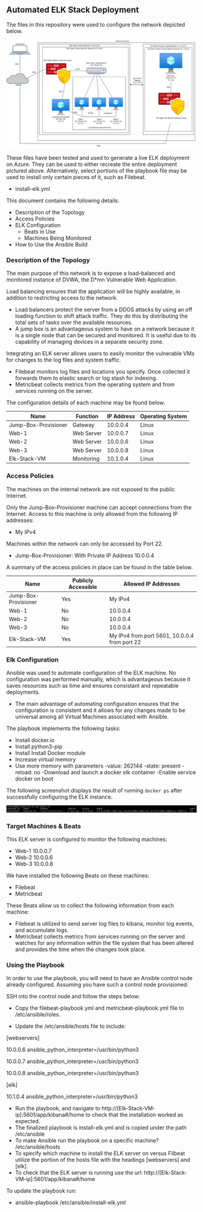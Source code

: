 ## Automated ELK Stack Deployment

The files in this repository were used to configure the network depicted below.

![](https://github.com/LaneSchoof/scripts/blob/master/diagrams/Complete%20Network.png)

These files have been tested and used to generate a live ELK deployment on Azure. They can be used to either recreate the entire deployment pictured above. Alternatively, select portions of the playbook file may be used to install only certain pieces of it, such as Filebeat.

- install-elk.yml

This document contains the following details:
- Description of the Topology
- Access Policies
- ELK Configuration
  - Beats in Use
  - Machines Being Monitored
- How to Use the Ansible Build


### Description of the Topology

The main purpose of this network is to expose a load-balanced and monitored instance of DVWA, the D*mn Vulnerable Web Application.

Load balancing ensures that the application will be highly available, in addition to restricting access to the network.
- Load balancers protect the server from a DDOS attacks by using an off loading function to shift attack traffic. They do this by distributing the total sets of tasks over the available resources.
- A jump box is an advantageous system to have on a network because it is a single node that can be secured and monitored. It is useful due to its capability of managing devices in a separate security zone. 

Integrating an ELK server allows users to easily monitor the vulnerable VMs for changes to the log files and system traffic.
- Filebeat monitors log files and locations you specify. Once collected it forwards them to elastic search or log stash for indexing.
- Metricbeat collects metrics from the operating system and from services running on the server. 

The configuration details of each machine may be found below.

| Name                 | Function   | IP Address | Operating System |
|----------------------|------------|------------|------------------|
| Jump-Box-Provisioner | Gateway    | 10.0.0.4   | Linux            |
| Web-1                | Web Server | 10.0.0.7   | Linux            |
| Web-2                | Web Server | 10.0.0.6   | Linux            |
| Web-3                | Web Server | 10.0.0.8   | Linux            |
| Elk-Stack-VM         | Monitoring | 10.1.0.4   | Linux            |


### Access Policies

The machines on the internal network are not exposed to the public Internet. 

Only the Jump-Box-Provisioner machine can accept connections from the Internet. Access to this machine is only allowed from the following IP addresses:
- My IPv4

Machines within the network can only be accessed by Port 22.
- Jump-Box-Provisioner: With Private IP Address 10.0.0.4

A summary of the access policies in place can be found in the table below.

| Name                 | Publicly Accessible | Allowed IP Addresses                          |
|----------------------|---------------------|-----------------------------------------------|
| Jump-Box-Provisioner | Yes                 | My IPv4                                       |
| Web-1                | No                  | 10.0.0.4                                      |
| Web-2                | No                  | 10.0.0.4                                      |
| Web-3                | No                  | 10.0.0.4                                      |
| Elk-Stack-VM         | Yes                 | My IPv4 from port 5601, 10.0.0.4 from port 22 |

### Elk Configuration

Ansible was used to automate configuration of the ELK machine. No configuration was performed manually, which is advantageous because it saves resources such as time and ensures consistant and repeatable deployments.

- The main advantage of automating configuration ensures that the configuration is consistent and it allows for any changes made to be universal among all Virtual Machines associated with Ansible.

The playbook implements the following tasks:
- Install docker.io
- Install python3-pip
- Install Install Docker module
- Increase virtual memory
- Use more memory with parameters
	-value: 262144
	-state: present
	-reload: no
-Download and launch a docker elk container
-Enable service docker on boot

The following screenshot displays the result of running `docker ps` after successfully configuring the ELK instance.

![](https://github.com/LaneSchoof/scripts/blob/main/ansible/images/docker%20ps.JPG)

### Target Machines & Beats
This ELK server is configured to monitor the following machines:
- Web-1 10.0.0.7
- Web-2 10.0.0.6
- Web-3 10.0.0.8

We have installed the following Beats on these machines:
- Filebeat
- Metricbeat

These Beats allow us to collect the following information from each machine:
- Filebeat is utilized to send server log files to kibana, monitor log events, and accumulate logs.
- Metricbeat collects metrics from services running on the server and watches for any information within the file system that has been altered and provides the time when the changes took place.

### Using the Playbook
In order to use the playbook, you will need to have an Ansible control node already configured. Assuming you have such a control node provisioned: 

SSH into the control node and follow the steps below:
- Copy the filebeat-playbook.yml and metricbeat-playbook.yml file to /etc/ansible/roles.

- Update the /etc/ansible/hosts file to include:

[webservers]

10.0.0.6 ansible_python_interpreter=/usr/bin/python3

10.0.0.7 ansible_python_interpreter=/usr/bin/python3

10.0.0.8 ansible_python_interpreter=/usr/bin/python3

[elk]

10.1.0.4 ansible_python_interpreter=/usr/bin/python3

- Run the playbook, and navigate to http://[Elk-Stack-VM-ip]:5601/app/kibana#/home to check that the installation worked as expected.
- The finalized playbook is install-elk.yml and is copied under the path /etc/ansible
- To make Ansible run the playbook on a specific machine? /etc/ansible/hosts
- To specify which machine to install the ELK server on versus Filbeat utilize the portion of the hosts file with the headings [webservers] and [elk].
- To check that the ELK server is running use the url: http://[Elk-Stack-VM-ip]:5601/app/kibana#/home
 
To update the playbook run:
- ansible-playbook /etc/ansible/install-elk.yml
